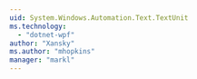 ```yaml
---
uid: System.Windows.Automation.Text.TextUnit
ms.technology: 
  - "dotnet-wpf"
author: "Xansky"
ms.author: "mhopkins"
manager: "markl"
---
```

